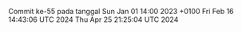 Commit ke-55 pada tanggal Sun Jan 01 14:00 2023 +0100
Fri Feb 16 14:43:06 UTC 2024
Thu Apr 25 21:25:04 UTC 2024
